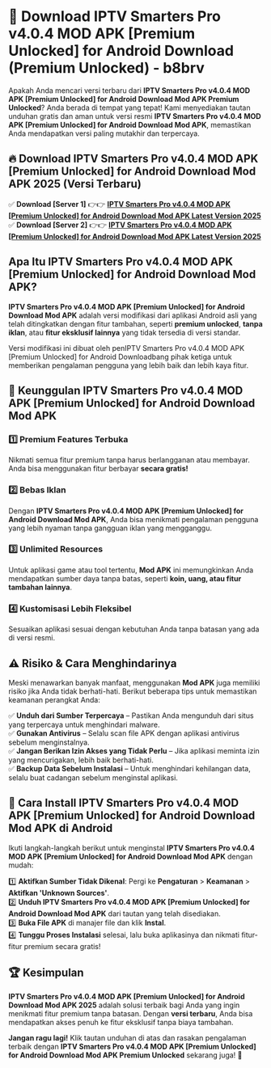 # 🎯 Download IPTV Smarters Pro v4.0.4 MOD APK [Premium Unlocked] for Android Download (Premium Unlocked) -  b8brv

Apakah Anda mencari versi terbaru dari **IPTV Smarters Pro v4.0.4 MOD APK [Premium Unlocked] for Android Download Mod APK Premium Unlocked**? Anda berada di tempat yang tepat! Kami menyediakan tautan unduhan gratis dan aman untuk versi resmi **IPTV Smarters Pro v4.0.4 MOD APK [Premium Unlocked] for Android Download Mod APK**, memastikan Anda mendapatkan versi paling mutakhir dan terpercaya.

## 🔥 Download IPTV Smarters Pro v4.0.4 MOD APK [Premium Unlocked] for Android Download Mod APK 2025 (Versi Terbaru)

✅ **Download [Server 1]** 👉👉 [**IPTV Smarters Pro v4.0.4 MOD APK [Premium Unlocked] for Android Download Mod APK Latest Version 2025**](https://momento.my/?title=IPTV_Smarters_Pro_v4.0.4_MOD_APK_[Premium_Unlocked]_for_Android_Download)  
✅ **Download [Server 2]** 👉👉 [**IPTV Smarters Pro v4.0.4 MOD APK [Premium Unlocked] for Android Download Mod APK Latest Version 2025**](https://momento.my/?title=IPTV_Smarters_Pro_v4.0.4_MOD_APK_[Premium_Unlocked]_for_Android_Download)  

## Apa Itu IPTV Smarters Pro v4.0.4 MOD APK [Premium Unlocked] for Android Download Mod APK?

**IPTV Smarters Pro v4.0.4 MOD APK [Premium Unlocked] for Android Download Mod APK** adalah versi modifikasi dari aplikasi Android asli yang telah ditingkatkan dengan fitur tambahan, seperti **premium unlocked**, **tanpa iklan**, atau **fitur eksklusif lainnya** yang tidak tersedia di versi standar.

Versi modifikasi ini dibuat oleh penIPTV Smarters Pro v4.0.4 MOD APK [Premium Unlocked] for Android Downloadbang pihak ketiga untuk memberikan pengalaman pengguna yang lebih baik dan lebih kaya fitur.

## 🎯 Keunggulan IPTV Smarters Pro v4.0.4 MOD APK [Premium Unlocked] for Android Download Mod APK

### 1️⃣ Premium Features Terbuka
Nikmati semua fitur premium tanpa harus berlangganan atau membayar. Anda bisa menggunakan fitur berbayar **secara gratis!**

### 2️⃣ Bebas Iklan
Dengan **IPTV Smarters Pro v4.0.4 MOD APK [Premium Unlocked] for Android Download Mod APK**, Anda bisa menikmati pengalaman pengguna yang lebih nyaman tanpa gangguan iklan yang mengganggu.

### 3️⃣ Unlimited Resources
Untuk aplikasi game atau tool tertentu, **Mod APK** ini memungkinkan Anda mendapatkan sumber daya tanpa batas, seperti **koin, uang, atau fitur tambahan lainnya**.

### 4️⃣ Kustomisasi Lebih Fleksibel
Sesuaikan aplikasi sesuai dengan kebutuhan Anda tanpa batasan yang ada di versi resmi.

## ⚠️ Risiko & Cara Menghindarinya

Meski menawarkan banyak manfaat, menggunakan **Mod APK** juga memiliki risiko jika Anda tidak berhati-hati. Berikut beberapa tips untuk memastikan keamanan perangkat Anda:

✅ **Unduh dari Sumber Terpercaya** – Pastikan Anda mengunduh dari situs yang terpercaya untuk menghindari malware.  
✅ **Gunakan Antivirus** – Selalu scan file APK dengan aplikasi antivirus sebelum menginstalnya.  
✅ **Jangan Berikan Izin Akses yang Tidak Perlu** – Jika aplikasi meminta izin yang mencurigakan, lebih baik berhati-hati.  
✅ **Backup Data Sebelum Instalasi** – Untuk menghindari kehilangan data, selalu buat cadangan sebelum menginstal aplikasi.

## 📌 Cara Install IPTV Smarters Pro v4.0.4 MOD APK [Premium Unlocked] for Android Download Mod APK di Android

Ikuti langkah-langkah berikut untuk menginstal **IPTV Smarters Pro v4.0.4 MOD APK [Premium Unlocked] for Android Download Mod APK** dengan mudah:

1️⃣ **Aktifkan Sumber Tidak Dikenal**: Pergi ke **Pengaturan** > **Keamanan** > **Aktifkan 'Unknown Sources'**.  
2️⃣ **Unduh IPTV Smarters Pro v4.0.4 MOD APK [Premium Unlocked] for Android Download Mod APK** dari tautan yang telah disediakan.  
3️⃣ **Buka File APK** di manajer file dan klik **Instal**.  
4️⃣ **Tunggu Proses Instalasi** selesai, lalu buka aplikasinya dan nikmati fitur-fitur premium secara gratis!

## 🏆 Kesimpulan

**IPTV Smarters Pro v4.0.4 MOD APK [Premium Unlocked] for Android Download Mod APK 2025** adalah solusi terbaik bagi Anda yang ingin menikmati fitur premium tanpa batasan. Dengan **versi terbaru**, Anda bisa mendapatkan akses penuh ke fitur eksklusif tanpa biaya tambahan.

**Jangan ragu lagi!** Klik tautan unduhan di atas dan rasakan pengalaman terbaik dengan **IPTV Smarters Pro v4.0.4 MOD APK [Premium Unlocked] for Android Download Mod APK Premium Unlocked** sekarang juga! 🚀
